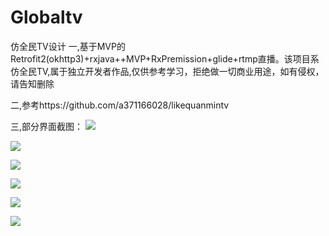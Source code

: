 # Globaltv
仿全民TV设计 
一,基于MVP的Retrofit2(okhttp3)+rxjava++MVP+RxPremission+glide+rtmp直播。该项目系仿全民TV,属于独立开发者作品,仅供参考学习，拒绝做一切商业用途，如有侵权，请告知删除

二,参考https://github.com/a371166028/likequanmintv

三,部分界面截图：
![](https://github.com/Aload/Globaltv/imge/a.jpg)  

![](https://github.com/Aload/Globaltv/imge/b.jpg) 

![](https://github.com/Aload/Globaltv/imge/c.jpg) 

![](https://github.com/Aload/Globaltv/imge/d.jpg) 
 
![](https://github.com/Aload/Globaltv/imge/e.jpg)  

![](https://github.com/Aload/Globaltv/imge/f.jpg)  
